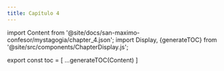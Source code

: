 ```yaml
---
title: Capítulo 4
---
```


import Content from '@site/docs/san-maximo-confesor/mystagogia/chapter_4.json';
import Display, {generateTOC} from '@site/src/components/ChapterDisplay.js';

<Display data={Content} />

export const toc = [
  ...generateTOC(Content)
]
